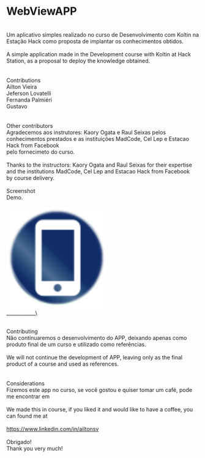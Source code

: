 # WebViewAPP
\
Um aplicativo simples realizado no curso de Desenvolvimento com Koltin na Estação Hack como proposta de implantar os conhecimentos obtidos.\
\
A simple application made in the Development course with Koltin at Hack Station, as a proposal to deploy the knowledge obtained. \
\
\
Contributions \
Ailton Vieira \
Jeferson Lovatelli \
Fernanda Palmiéri \
Gustavo \
\
\
Other contributors \
Agradecemos aos instrutores: Kaory Ogata e Raul Seixas pelos conhecimentos prestados e as instituições MadCode, Cel Lep e Estacao Hack from Facebook \
pelo fornecimeto do curso.\
\
Thanks to the instructors: Kaory Ogata and Raul Seixas for their expertise and the institutions MadCode, Cel Lep and Estacao Hack from Facebook \
by course delivery.
\
\
Screenshot \
Demo.\
\
![](https://raw.githubusercontent.com/AiltonVieira/WebViewAPP/master/app/src/main/res/drawable/logo.png)\
____________\

\
Contributing \
Não continuaremos o desenvolvimento do APP, deixando apenas como produto final de um curso e utilizado como referências.\
\
We will not continue the development of APP, leaving only as the final product of a course and used as references. \
\
\
Considerations \
Fizemos este app no curso, se você gostou e quiser tomar um café, pode me encontrar em\
\
We made this in course, if you liked it and would like to have a coffee, you can found me at\
\
https://www.linkedin.com/in/ailtonsv \
\
Obrigado!\
Thank you very much!

